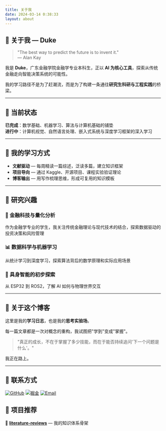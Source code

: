 ```yaml
---
title: 关于我
date: 2024-03-14 0:38:33
layout: about
---
```


## 👤 关于我 — Duke

> "The best way to predict the future is to invent it."  
> — Alan Kay

我是 **Duke**，广东金融学院金融学专业本科生，正以 **AI 为核心工具**，探索从传统金融走向智能决策系统的可能性。

我的学习路径不是为了赶潮流，而是为了构建一条通往**研究生科研与工程实践**的桥梁。

---

## 🎯 当前状态

**已完成**：数学基础、机器学习、算法与计算机基础的铺垫  
**进行中**：计算机视觉、自然语言处理、嵌入式系统与深度学习框架的深入学习

---

## 📌 我的学习方式

- **文献驱动** — 每周精读一篇综述，泛读多篇，建立知识框架
- **项目导向** — 通过 Kaggle、开源项目、课程实验验证理论
- **博客输出** — 用写作梳理思维，形成可复用的知识模板

---

## 🔬 研究兴趣

### 🏦 金融科技与量化分析
作为金融学专业的学生，我关注传统金融理论与现代技术的结合，探索数据驱动的投资决策和风险管理

### 📊 数据科学与机器学习  
从统计学习到深度学习，探索算法背后的数学原理和实际应用场景

### 🤖 具身智能的初步探索
从 ESP32 到 ROS2，了解 AI 如何与物理世界交互

---

## 💭 关于这个博客

这里是我的**学习日志**，也是我的**思考实验场**。

每一篇文章都是一次对概念的重构，我试图把"学到"变成"掌握"。

> "真正的成长，不在于掌握了多少技能，而在于能否持续追问'下一个问题是什么'。"

我正在路上。

---

## 🔗 联系方式

[![GitHub](https://img.shields.io/badge/GitHub-DukeZhu513-181717?style=flat&logo=github)](https://github.com/DukeZhu513)
[![掘金](https://img.shields.io/badge/掘金-Duke-007FFF?style=flat&logo=data:image/svg+xml;base64,PHN2ZyB4bWxucz0iaHR0cDovL3d3dy53My5vcmcvMjAwMC9zdmciIHZpZXdCb3g9IjAgMCAxMDI0IDEwMjQiPjxwYXRoIGQ9Ik01MTIgNjRsMTkyIDUxMi0xOTIgMzg0LTE5Mi0zODR6IiBmaWxsPSIjZmZmIi8+PC9zdmc+)](https://juejin.cn/user/3308889482201402)
[![Email](https://img.shields.io/badge/Email-duke--zhu@outlook.com-EA4335?style=flat&logo=gmail&logoColor=white)](mailto:duke-zhu@outlook.com)

## 📎 项目推荐

🌟 **[literature-reviews](https://github.com/DukeZhu513/literature-reviews)** — 我的知识体系骨架
